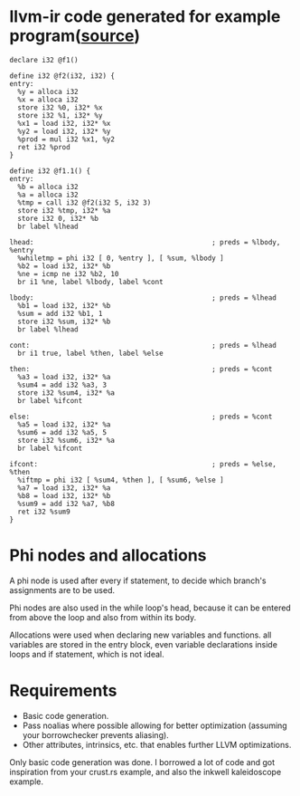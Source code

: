 # llvm-ir code generated for example program([source](https://github.com/MartinBrathen/simple_compiler/blob/master/ebnf.md))

```
declare i32 @f1()

define i32 @f2(i32, i32) {
entry:
  %y = alloca i32
  %x = alloca i32
  store i32 %0, i32* %x
  store i32 %1, i32* %y
  %x1 = load i32, i32* %x
  %y2 = load i32, i32* %y
  %prod = mul i32 %x1, %y2
  ret i32 %prod
}

define i32 @f1.1() {
entry:
  %b = alloca i32
  %a = alloca i32
  %tmp = call i32 @f2(i32 5, i32 3)
  store i32 %tmp, i32* %a
  store i32 0, i32* %b
  br label %lhead

lhead:                                            ; preds = %lbody, %entry
  %whiletmp = phi i32 [ 0, %entry ], [ %sum, %lbody ]
  %b2 = load i32, i32* %b
  %ne = icmp ne i32 %b2, 10
  br i1 %ne, label %lbody, label %cont

lbody:                                            ; preds = %lhead
  %b1 = load i32, i32* %b
  %sum = add i32 %b1, 1
  store i32 %sum, i32* %b
  br label %lhead

cont:                                             ; preds = %lhead
  br i1 true, label %then, label %else

then:                                             ; preds = %cont
  %a3 = load i32, i32* %a
  %sum4 = add i32 %a3, 3
  store i32 %sum4, i32* %a
  br label %ifcont

else:                                             ; preds = %cont
  %a5 = load i32, i32* %a
  %sum6 = add i32 %a5, 5
  store i32 %sum6, i32* %a
  br label %ifcont

ifcont:                                           ; preds = %else, %then
  %iftmp = phi i32 [ %sum4, %then ], [ %sum6, %else ]
  %a7 = load i32, i32* %a
  %b8 = load i32, i32* %b
  %sum9 = add i32 %a7, %b8
  ret i32 %sum9
}
```

# Phi nodes and allocations

A phi node is used after every if statement, to decide which branch's assignments are to be used.

Phi nodes are also used in the while loop's head, because it can be entered from above the loop and also from within its body.

Allocations were used when declaring new variables and functions. all variables are stored in the entry block, even variable declarations inside loops and if statement, which is not ideal.

# Requirements

- Basic code generation.
- Pass noalias where possible allowing for better optimization (assuming your borrowchecker prevents aliasing).
- Other attributes, intrinsics, etc. that enables further LLVM optimizations.

Only basic code generation was done. I borrowed a lot of code and got inspiration from your crust.rs example, and also the inkwell kaleidoscope example.

